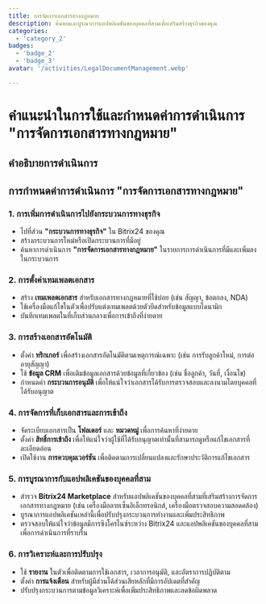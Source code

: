 ```yaml
---
title: การจัดการเอกสารทางกฎหมาย
description: ค้นพบและบูรณาการแอปพลิเคชันของบุคคลที่สามเพื่อเสริมสร้างธุรกิจของคุณ
categories: 
  - 'category_2'
badges: 
  - 'badge_2'
  - 'badge_3'
avatar: '/activities/LegalDocumentManagement.webp'

---
```

# คำแนะนำในการใช้และกำหนดค่าการดำเนินการ "การจัดการเอกสารทางกฎหมาย"

## คำอธิบายการดำเนินการ

## **การกำหนดค่าการดำเนินการ "การจัดการเอกสารทางกฎหมาย"**

### 1. การเพิ่มการดำเนินการไปยังกระบวนการทางธุรกิจ
- ไปที่ส่วน **"กระบวนการทางธุรกิจ"** ใน Bitrix24 ของคุณ
- สร้างกระบวนการใหม่หรือเปิดกระบวนการที่มีอยู่
- ค้นหาการดำเนินการ **"การจัดการเอกสารทางกฎหมาย"** ในรายการการดำเนินการที่มีและเพิ่มลงในกระบวนการ

### 2. การตั้งค่าเทมเพลตเอกสาร
- สร้าง **เทมเพลตเอกสาร** สำหรับเอกสารทางกฎหมายที่ใช้บ่อย (เช่น สัญญา, ข้อตกลง, NDA)
- ใช้เครื่องมือแก้ไขในตัวเพื่อปรับแต่งเทมเพลตด้วยตัวยึดสำหรับข้อมูลแบบไดนามิก
- บันทึกเทมเพลตในที่เก็บส่วนกลางเพื่อการเข้าถึงที่ง่ายดาย

### 3. การสร้างเอกสารอัตโนมัติ
- ตั้งค่า **ทริกเกอร์** เพื่อสร้างเอกสารอัตโนมัติตามเหตุการณ์เฉพาะ (เช่น การรับลูกค้าใหม่, การต่ออายุสัญญา)
- ใช้ **ข้อมูล CRM** เพื่อเติมข้อมูลเอกสารด้วยข้อมูลที่เกี่ยวข้อง (เช่น ชื่อลูกค้า, วันที่, เงื่อนไข)
- กำหนดค่า **กระบวนการอนุมัติ** เพื่อให้แน่ใจว่าเอกสารได้รับการตรวจสอบและลงนามโดยบุคคลที่ได้รับอนุญาต

### 4. การจัดการที่เก็บเอกสารและการเข้าถึง
- จัดระเบียบเอกสารเป็น **โฟลเดอร์** และ **หมวดหมู่** เพื่อการค้นหาที่ง่ายดาย
- ตั้งค่า **สิทธิ์การเข้าถึง** เพื่อให้แน่ใจว่าผู้ใช้ที่ได้รับอนุญาตเท่านั้นที่สามารถดูหรือแก้ไขเอกสารที่ละเอียดอ่อน
- เปิดใช้งาน **การควบคุมเวอร์ชัน** เพื่อติดตามการเปลี่ยนแปลงและรักษาประวัติการแก้ไขเอกสาร

### 5. การบูรณาการกับแอปพลิเคชันของบุคคลที่สาม
- สำรวจ **Bitrix24 Marketplace** สำหรับแอปพลิเคชันของบุคคลที่สามที่เสริมสร้างการจัดการเอกสารทางกฎหมาย (เช่น เครื่องมือลายเซ็นอิเล็กทรอนิกส์, เครื่องมือตรวจสอบความสอดคล้อง)
- บูรณาการแอปพลิเคชันเหล่านี้เพื่อปรับปรุงกระบวนการทำงานและเพิ่มประสิทธิภาพ
- ตรวจสอบให้แน่ใจว่าข้อมูลมีการซิงโครไนซ์ระหว่าง Bitrix24 และแอปพลิเคชันของบุคคลที่สามเพื่อการดำเนินการที่ราบรื่น

### 6. การวิเคราะห์และการปรับปรุง
- ใช้ **รายงาน** ในตัวเพื่อติดตามการใช้เอกสาร, เวลาการอนุมัติ, และอัตราการปฏิบัติตาม
- ตั้งค่า **การแจ้งเตือน** สำหรับผู้มีส่วนได้ส่วนเสียหลักที่มีการอัปเดตที่สำคัญ
- ปรับปรุงกระบวนการตามข้อมูลวิเคราะห์เพื่อเพิ่มประสิทธิภาพและลดข้อผิดพลาด